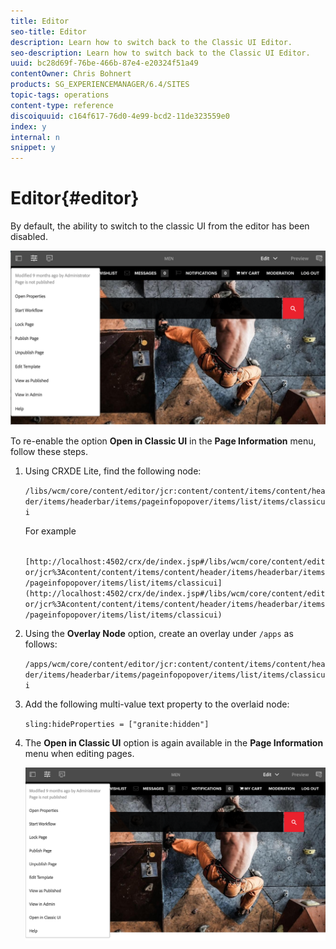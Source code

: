 ```yaml
---
title: Editor
seo-title: Editor
description: Learn how to switch back to the Classic UI Editor.
seo-description: Learn how to switch back to the Classic UI Editor.
uuid: bc28d69f-76be-466b-87e4-e20324f51a49
contentOwner: Chris Bohnert
products: SG_EXPERIENCEMANAGER/6.4/SITES
topic-tags: operations
content-type: reference
discoiquuid: c164f617-76d0-4e99-bcd2-11de323559e0
index: y
internal: n
snippet: y
---
```


# Editor{#editor}

By default, the ability to switch to the classic UI from the editor has been disabled.

![](assets/chlimage_1-9.png)

To re-enable the option **Open in Classic UI** in the **Page Information** menu, follow these steps.

1. Using CRXDE Lite, find the following node:

   `/libs/wcm/core/content/editor/jcr:content/content/items/content/header/items/headerbar/items/pageinfopopover/items/list/items/classicui`

   For example

   ` [http://localhost:4502/crx/de/index.jsp#/libs/wcm/core/content/editor/jcr%3Acontent/content/items/content/header/items/headerbar/items/pageinfopopover/items/list/items/classicui](http://localhost:4502/crx/de/index.jsp#/libs/wcm/core/content/editor/jcr%3Acontent/content/items/content/header/items/headerbar/items/pageinfopopover/items/list/items/classicui)`

1. Using the **Overlay Node** option, create an overlay under `/apps` as follows:

   `/apps/wcm/core/content/editor/jcr:content/content/items/content/header/items/headerbar/items/pageinfopopover/items/list/items/classicui`

1. Add the following multi-value text property to the overlaid node:

   `sling:hideProperties = ["granite:hidden"]`

1. The **Open in Classic UI** option is again available in the **Page Information** menu when editing pages.

   ![](assets/chlimage_1-10.png)

